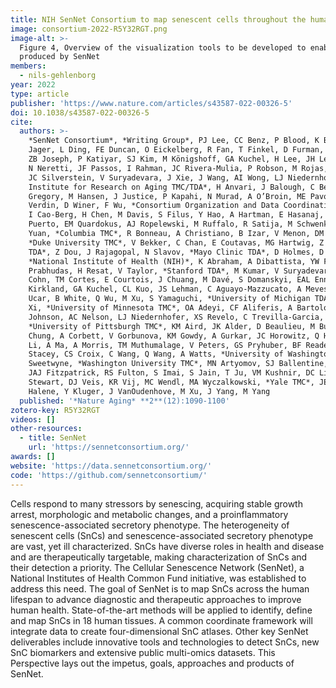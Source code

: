 ```yaml
---
title: NIH SenNet Consortium to map senescent cells throughout the human lifespan to understand physiological health
image: consortium-2022-R5Y32RGT.png
image-alt: >-
  Figure 4, Overview of the visualization tools to be developed to enable exploration of the senescent cell atlases
  produced by SenNet
members:
  - nils-gehlenborg
year: 2022
type: article
publisher: 'https://www.nature.com/articles/s43587-022-00326-5'
doi: 10.1038/s43587-022-00326-5
cite:
  authors: >-
    *SenNet Consortium*, *Writing Group*, PJ Lee, CC Benz, P Blood, K Börner, J Campisi, F Chen, H Daldrup-Link, P De
    Jager, L Ding, FE Duncan, O Eickelberg, R Fan, T Finkel, D Furman, V Garovic, N Gehlenborg, C Glass, I Heckenbach,
    ZB Joseph, P Katiyar, SJ Kim, M Königshoff, GA Kuchel, H Lee, JH Lee, J Ma, Q Ma, S Melov, K Metis, AL Mora, N Musi,
    N Neretti, JF Passos, I Rahman, JC Rivera-Mulia, P Robson, M Rojas, AL Roy, M Scheibye-Knudsen, B Schilling, P Shi,
    JC Silverstein, V Suryadevara, J Xie, J Wang, AI Wong, LJ Niedernhofer, *Brown University TDA*, S Wang, *Buck
    Institute for Research on Aging TMC/TDA*, H Anvari, J Balough, C Benz, J Bons, B Brenerman, W Evans, A Gerencser, H
    Gregory, M Hansen, J Justice, P Kapahi, N Murad, A O’Broin, ME Pavone, M Powell, G Scott, E Shanes, M Shankaran, E
    Verdin, D Winer, F Wu, *Consortium Organization and Data Coordinating Center (CODCC)*, A Adams, PD Blood, A Bueckle,
    I Cao-Berg, H Chen, M Davis, S Filus, Y Hao, A Hartman, E Hasanaj, J Helfer, B Herr, ZB Joseph, G Molla, G Mou, J
    Puerto, EM Quardokus, AJ Ropelewski, M Ruffalo, R Satija, M Schwenk, R Scibek, W Shirey, M Sibilla, J Welling, Z
    Yuan, *Columbia TMC*, R Bonneau, A Christiano, B Izar, V Menon, DM Owens, H Phatnani, C Smith, Y Suh, AF Teich,
    *Duke University TMC*, V Bekker, C Chan, E Coutavas, MG Hartwig, Z Ji, AB Nixon, *Massachusetts General Hospital
    TDA*, Z Dou, J Rajagopal, N Slavov, *Mayo Clinic TDA*, D Holmes, D Jurk, JL Kirkland, A Lagnado, T Tchkonia,
    *National Institute of Health (NIH)*, K Abraham, A Dibattista, YW Fridell, TK Howcroft, C Jhappan, VP Montes, M
    Prabhudas, H Resat, V Taylor, *Stanford TDA*, M Kumar, V Suryadevara, *University of Connecticut TMC*, F Cigarroa, R
    Cohn, TM Cortes, E Courtois, J Chuang, M Davé, S Domanskyi, EAL Enninga, GN Eryilmaz, SE Espinoza, J Gelfond, J
    Kirkland, GA Kuchel, CL Kuo, JS Lehman, C Aguayo-Mazzucato, A Meves, M Rani, S Sanders, A Thibodeau, SG Tullius, D
    Ucar, B White, Q Wu, M Xu, S Yamaguchi, *University of Michigan TDA*, N Assarzadegan, CS Cho, I Hwang, Y Hwang, J
    Xi, *University of Minnesota TMC*, OA Adeyi, CF Aliferis, A Bartolomucci, X Dong, MJ DuFresne-To, S Ikramuddin, SG
    Johnson, AC Nelson, LJ Niedernhofer, XS Revelo, C Trevilla-Garcia, JM Sedivy, EL Thompson, PD Robbins, J Wang,
    *University of Pittsburgh TMC*, KM Aird, JK Alder, D Beaulieu, M Bueno, J Calyeca, JA Chamucero-Millaris, SY Chan, D
    Chung, A Corbett, V Gorbunova, KM Gowdy, A Gurkar, JC Horowitz, Q Hu, G Kaur, TO Khaliullin, R Lafyatis, S Lanna, D
    Li, A Ma, A Morris, TM Muthumalage, V Peters, GS Pryhuber, BF Reader, L Rosas, JC Sembrat, S Shaikh, H Shi, SD
    Stacey, CS Croix, C Wang, Q Wang, A Watts, *University of Washington TDA*, L Gu, Y Lin, PS Rabinovitch, MT
    Sweetwyne, *Washington University TMC*, MN Artyomov, SJ Ballentine, MG Chheda, SR Davies, JF DiPersio, RC Fields,
    JAJ Fitzpatrick, RS Fulton, S Imai, S Jain, T Ju, VM Kushnir, DC Link, M Ben Major, ST Oh, D Rapp, MP Rettig, SA
    Stewart, DJ Veis, KR Vij, MC Wendl, MA Wyczalkowski, *Yale TMC*, JE Craft, A Enninful, N Farzad, P Gershkovich, S
    Halene, Y Kluger, J VanOudenhove, M Xu, J Yang, M Yang
  published: '*Nature Aging* **2**(12):1090-1100'
zotero-key: R5Y32RGT
videos: []
other-resources:
  - title: SenNet
    url: 'https://sennetconsortium.org/'
awards: []
website: 'https://data.sennetconsortium.org/'
code: 'https://github.com/sennetconsortium/'
---
```


Cells respond to many stressors by senescing, acquiring stable growth arrest, morphologic and metabolic changes, and a proinflammatory senescence-associated secretory phenotype. The heterogeneity of senescent cells (SnCs) and senescence-associated secretory phenotype are vast, yet ill characterized. SnCs have diverse roles in health and disease and are therapeutically targetable, making characterization of SnCs and their detection a priority. The Cellular Senescence Network (SenNet), a National Institutes of Health Common Fund initiative, was established to address this need. The goal of SenNet is to map SnCs across the human lifespan to advance diagnostic and therapeutic approaches to improve human health. State-of-the-art methods will be applied to identify, define and map SnCs in 18 human tissues. A common coordinate framework will integrate data to create four-dimensional SnC atlases. Other key SenNet deliverables include innovative tools and technologies to detect SnCs, new SnC biomarkers and extensive public multi-omics datasets. This Perspective lays out the impetus, goals, approaches and products of SenNet.

